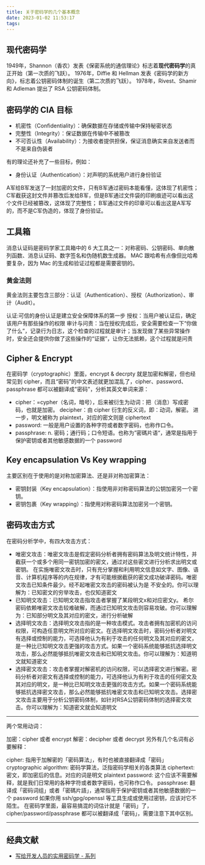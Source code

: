```yaml
---
title: 关于密码学的几个基本概念
date: 2023-01-02 11:53:17
tags:
---
```


## 现代密码学

1949年，Shannon（香农）发表《保密系统的通信理论》标志着**现代密码学**的真正开始（第一次质的飞跃）。
1976年，Diffie 和 Hellman 发表《密码学的新方向》，标志着公钥密码体制的诞生（第二次质的飞跃）。
1978年，Rivest、Shamir 和 Adleman 提出了 RSA 公钥密码体制。

## 密码学的 CIA 目标

- 机密性（Confidentiality）：确保数据在存储或传输中保持秘密状态
- 完整性（Integrity）：保证数据在传输中不被篡改
- 不可否认性（Availability）：为接收者提供担保，保证消息确实来自发送者而不是来自伪装者

有的理论还补充了一些目标，例如：

- 身份认证（Authentication）：对声明的系统用户进行身份验证

A军给B军发送了一封加密的文件，只有B军通过密码本能看懂，这体现了机密性；
C军截获这封文件并篡改后发给B军，但是B军通过文件袋的印刷痕迹可以看出这个文件已经被篡改，这体现了完整性；
B军通过文件的印章可以看出这是A军写的，而不是C军伪造的，体现了身份验证。

## 工具箱

消息认证码是密码学家工具箱中的 6 大工具之一：对称密码、公钥密码、单向散列函数、消息认证码、数字签名和伪随机数生成器。
MAC 跟哈希有点像但比哈希要复杂，因为 Mac 的生成和验证过程都是需要密钥的。

### 黄金法则

黄金法则主要包含三部分：认证（Authentication）、授权（Authorization）、审计（Audit）。

认证:可信的身份认证是建立安全保障体系的第一步
授权：当用户被认证后，确定该用户有那些操作的权限
审计与问责：当在授权完成后，安全需要检查一下“你做了什么”，记录行为日志，这个检查的过程就是审计；当发现做了某些异常操作时，安全还会提供你做了这些操作的“证据”，让你无法抵赖，这个过程就是问责

## Cipher & Encrypt

在密码学（cryptographic）里面，encrypt & decrpty 就是加密和解密，但也经常见到 cipher，而且“密码”的中文表述就更加混乱了，cipher、password、passphrase 都可以被翻译成"密码"，分析其英文单词来源：

- cipher：=cypher（名词，暗号），后来被衍生为动词：把（消息）写成密码，也就是加密。
    decipher：由 cipher 衍生的反义词，即：动词，解密。
    进一步，明文被称为 plaintext，对应的密文则是 ciphertext
- password: 一般是用户设置的各种字符或者数字密码，也称作口令。
- passphrase: n. 密码；通行码；口令短语。也称为”密碼片语“，通常是指用于保护密钥或者其他敏感数据的一个 password

## Key encapsulation Vs Key wrapping

主要区别在于使用的是对称加密算法、还是非对称加密算法：

- 密钥封装（Key encapsulation）：指使用非对称密码算法的公钥加密另一个密钥。
- 密钥包裹（Key wrapping）：指使用对称密码算法加密另一个密钥。

## 密码攻击方式

在密码分析学中，有四大攻击方式：

- 唯密文攻击：唯密文攻击是假定密码分析者拥有密码算法及明文统计特性，并截获一个或多个用同一密钥加密的密文，通过对这些密文进行分析求出明文或密钥。 在实施唯密文攻击时，只有充分掌握和利用明文信息如文字、图像、语音、计算机程序等的内在规律，才有可能根据截获的密文成功破译密码。唯密文攻击已知条件最少。经不起唯密文攻击的密码被认为是 不安全的。你可以理解为：已知密文的穷举攻击，也仅知道密文
- 已知明文攻击：已知明文攻击指攻击者掌握了某段明文x和对应密文y。 希尔密码依赖唯密文攻击较难破解，而通过已知明文攻击则容易攻破。你可以理解为：已知部分明文及其对应的密文，进行分析破解
- 选择明文攻击：选择明文攻击指的是一种攻击模式。攻击者拥有加密机的访问权限，可构造任意明文所对应的密文。在选择明文攻击时，密码分析者对明文有选择或控制的能力，可选择他认为有利于攻击的任何明文及其对应的密文，是一种比已知明文攻击更强的攻击方式。如果一个密码系统能够抵抗选择明文攻击，那么必然能够抵抗唯密文攻击和已知明文攻击。你可以理解为：知道明文就知道密文
- 选择密文攻击：攻击者掌握对解密机的访问权限，可以选择密文进行解密。密码分析者对密文有选择或控制的能力，可选择他认为有利于攻击的任何密文及其对应的明文，是一种比已知明文攻击更强的攻击方式。如果一个密码系统能够抵抗选择密文攻击，那么必然能够抵抗唯密文攻击和已知明文攻击。选择密文攻击主要用于分析公钥密码体制，如针对RSA公钥密码体制的选择密文攻击。你可以理解为：知道密文就会知道明文

---

两个常用动词：

加密：cipher 或者 encrypt
解密：decipher 或者 decrypt
另外有几个名词有必要解释：

cipher: 指用于加解密的「密码算法」，有时也被直接翻译成「密码」
cryptographic algorithm: 密码学算法，泛指密码学相关的各类算法
ciphertext: 密文，即加密后的信息。对应的词是明文 plaintext
password: 这个应该不需要解释，就是我们日常用的各种字符或者数字密码，也可称作口令。
passphrase: 翻译成「密码词组」或者「密碼片語」，通常指用于保护密钥或者其他敏感数据的一个 password
如果你用 ssh/gpg/openssl 等工具生成或使用过密钥，应该对它不陌生。
在密码学里面，最容易搞混的词估计就是「密码」了，cipher/password/passphrase 都可以被翻译成「密码」，需要注意下其中区别。

---

## 经典文献

- [写给开发人员的实用密码学 - 系列](https://thiscute.world/posts/practical-cryptography-basics-1/)
